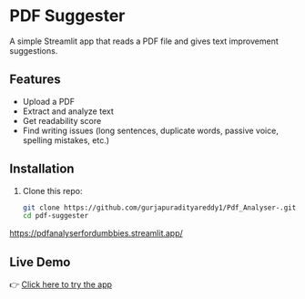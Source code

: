 # PDF Suggester

A simple Streamlit app that reads a PDF file and gives text improvement suggestions.

## Features
- Upload a PDF
- Extract and analyze text
- Get readability score
- Find writing issues (long sentences, duplicate words, passive voice, spelling mistakes, etc.)

## Installation
1. Clone this repo:
   ```bash
   git clone https://github.com/gurjapuradityareddy1/Pdf_Analyser-.git
   cd pdf-suggester
https://pdfanalyserfordumbbies.streamlit.app/
## Live Demo
👉 [Click here to try the app](https://pdfanalyserfordumbbies.streamlit.app/)
